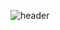 ![header](https://capsule-render.vercel.app/api?type=venom&color=0:EEFF00,100:a82da8&height=400&text=Welcome%to%Songyi's%Github&color=white)

<!---
songyiiii/songyiiii is a ✨ special ✨ repository because its `README.md` (this file) appears on your GitHub profile.
You can click the Preview link to take a look at your changes.
--->
